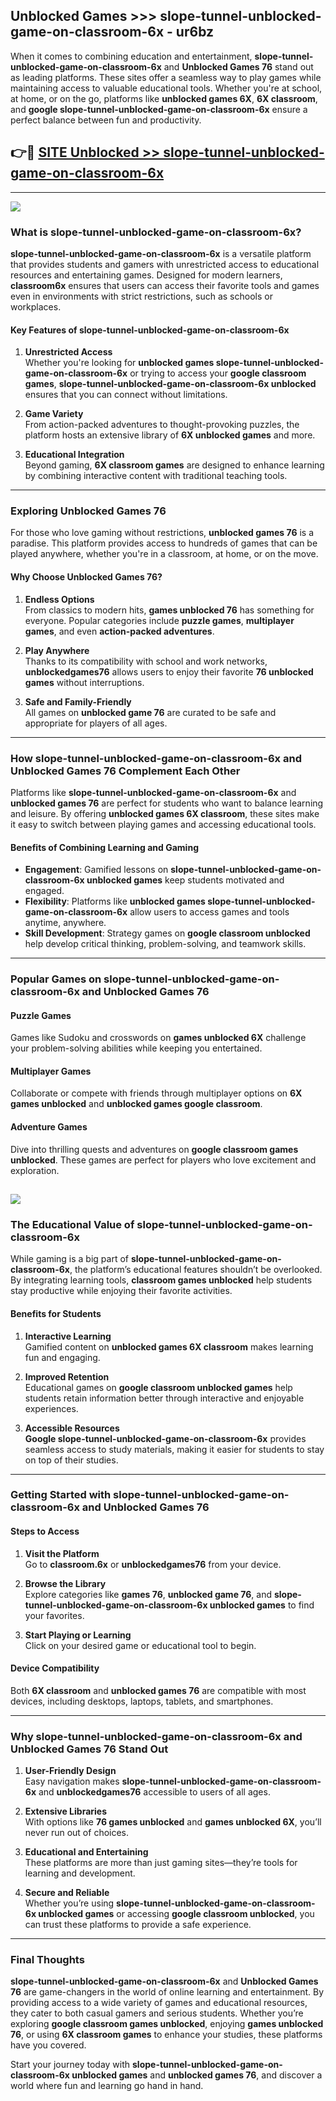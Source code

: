 ## Unblocked Games >>> slope-tunnel-unblocked-game-on-classroom-6x - ur6bz 

When it comes to combining education and entertainment, **slope-tunnel-unblocked-game-on-classroom-6x** and **Unblocked Games 76** stand out as leading platforms. These sites offer a seamless way to play games while maintaining access to valuable educational tools. Whether you're at school, at home, or on the go, platforms like **unblocked games 6X**, **6X classroom**, and **google slope-tunnel-unblocked-game-on-classroom-6x** ensure a perfect balance between fun and productivity.
## 👉🔴 [SITE Unblocked >> slope-tunnel-unblocked-game-on-classroom-6x](http://unblockedgames.edu.pl?title=slope-tunnel-unblocked-game-on-classroom-6x&ref=24J)
---
<a href="http://unblockedgames.edu.pl?title=slope-tunnel-unblocked-game-on-classroom-6x&ref=24J/"><img src="https://github.com/user-attachments/assets/438f12ca-57a4-47a3-8ead-c64da593a1e5"/></a>
### What is slope-tunnel-unblocked-game-on-classroom-6x?  

**slope-tunnel-unblocked-game-on-classroom-6x** is a versatile platform that provides students and gamers with unrestricted access to educational resources and entertaining games. Designed for modern learners, **classroom6x** ensures that users can access their favorite tools and games even in environments with strict restrictions, such as schools or workplaces.  

#### Key Features of slope-tunnel-unblocked-game-on-classroom-6x  

1. **Unrestricted Access**  
   Whether you're looking for **unblocked games slope-tunnel-unblocked-game-on-classroom-6x** or trying to access your **google classroom games**, **slope-tunnel-unblocked-game-on-classroom-6x unblocked** ensures that you can connect without limitations.  

2. **Game Variety**  
   From action-packed adventures to thought-provoking puzzles, the platform hosts an extensive library of **6X unblocked games** and more.  

3. **Educational Integration**  
   Beyond gaming, **6X classroom games** are designed to enhance learning by combining interactive content with traditional teaching tools.  



---

### Exploring Unblocked Games 76  

For those who love gaming without restrictions, **unblocked games 76** is a paradise. This platform provides access to hundreds of games that can be played anywhere, whether you're in a classroom, at home, or on the move.  

#### Why Choose Unblocked Games 76?  

1. **Endless Options**  
   From classics to modern hits, **games unblocked 76** has something for everyone. Popular categories include **puzzle games**, **multiplayer games**, and even **action-packed adventures**.  

2. **Play Anywhere**  
   Thanks to its compatibility with school and work networks, **unblockedgames76** allows users to enjoy their favorite **76 unblocked games** without interruptions.  

3. **Safe and Family-Friendly**  
   All games on **unblocked game 76** are curated to be safe and appropriate for players of all ages.  

---

### How slope-tunnel-unblocked-game-on-classroom-6x and Unblocked Games 76 Complement Each Other  

Platforms like **slope-tunnel-unblocked-game-on-classroom-6x** and **unblocked games 76** are perfect for students who want to balance learning and leisure. By offering **unblocked games 6X classroom**, these sites make it easy to switch between playing games and accessing educational tools.  

#### Benefits of Combining Learning and Gaming  

- **Engagement**: Gamified lessons on **slope-tunnel-unblocked-game-on-classroom-6x unblocked games** keep students motivated and engaged.  
- **Flexibility**: Platforms like **unblocked games slope-tunnel-unblocked-game-on-classroom-6x** allow users to access games and tools anytime, anywhere.  
- **Skill Development**: Strategy games on **google classroom unblocked** help develop critical thinking, problem-solving, and teamwork skills.  

---

### Popular Games on slope-tunnel-unblocked-game-on-classroom-6x and Unblocked Games 76  

#### Puzzle Games  

Games like Sudoku and crosswords on **games unblocked 6X** challenge your problem-solving abilities while keeping you entertained.  

#### Multiplayer Games  

Collaborate or compete with friends through multiplayer options on **6X games unblocked** and **unblocked games google classroom**.  

#### Adventure Games  

Dive into thrilling quests and adventures on **google classroom games unblocked**. These games are perfect for players who love excitement and exploration.  

<a href="http://download.freeplayer.one?title=slope-tunnel-unblocked-game-on-classroom-6x&ref=23D/"><img src="https://github.com/user-attachments/assets/fe0c3e91-c8e1-489c-acf0-e2f614c12fb8"/></a>
---

### The Educational Value of slope-tunnel-unblocked-game-on-classroom-6x  

While gaming is a big part of **slope-tunnel-unblocked-game-on-classroom-6x**, the platform’s educational features shouldn’t be overlooked. By integrating learning tools, **classroom games unblocked** help students stay productive while enjoying their favorite activities.  

#### Benefits for Students  

1. **Interactive Learning**  
   Gamified content on **unblocked games 6X classroom** makes learning fun and engaging.  

2. **Improved Retention**  
   Educational games on **google classroom unblocked games** help students retain information better through interactive and enjoyable experiences.  

3. **Accessible Resources**  
   **Google slope-tunnel-unblocked-game-on-classroom-6x** provides seamless access to study materials, making it easier for students to stay on top of their studies.  

---

### Getting Started with slope-tunnel-unblocked-game-on-classroom-6x and Unblocked Games 76  

#### Steps to Access  

1. **Visit the Platform**  
   Go to **classroom.6x** or **unblockedgames76** from your device.  

2. **Browse the Library**  
   Explore categories like **games 76**, **unblocked game 76**, and **slope-tunnel-unblocked-game-on-classroom-6x unblocked games** to find your favorites.  

3. **Start Playing or Learning**  
   Click on your desired game or educational tool to begin.  

#### Device Compatibility  

Both **6X classroom** and **unblocked games 76** are compatible with most devices, including desktops, laptops, tablets, and smartphones.  

---

### Why slope-tunnel-unblocked-game-on-classroom-6x and Unblocked Games 76 Stand Out  

1. **User-Friendly Design**  
   Easy navigation makes **slope-tunnel-unblocked-game-on-classroom-6x** and **unblockedgames76** accessible to users of all ages.  

2. **Extensive Libraries**  
   With options like **76 games unblocked** and **games unblocked 6X**, you’ll never run out of choices.  

3. **Educational and Entertaining**  
   These platforms are more than just gaming sites—they’re tools for learning and development.  

4. **Secure and Reliable**  
   Whether you’re using **slope-tunnel-unblocked-game-on-classroom-6x unblocked games** or accessing **google classroom unblocked**, you can trust these platforms to provide a safe experience.  

---

### Final Thoughts  

**slope-tunnel-unblocked-game-on-classroom-6x** and **Unblocked Games 76** are game-changers in the world of online learning and entertainment. By providing access to a wide variety of games and educational resources, they cater to both casual gamers and serious students. Whether you’re exploring **google classroom games unblocked**, enjoying **games unblocked 76**, or using **6X classroom games** to enhance your studies, these platforms have you covered.  

Start your journey today with **slope-tunnel-unblocked-game-on-classroom-6x unblocked games** and **unblocked games 76**, and discover a world where fun and learning go hand in hand.  